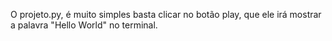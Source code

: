 O projeto.py, é muito simples basta clicar no botão play, que ele irá mostrar a palavra "Hello World" no terminal.